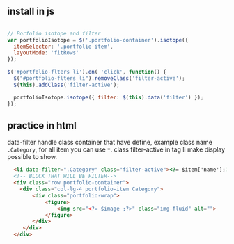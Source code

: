   
  
  ## install in js
  ```js
  
  // Porfolio isotope and filter
  var portfolioIsotope = $('.portfolio-container').isotope({
    itemSelector: '.portfolio-item',
    layoutMode: 'fitRows'
  });

  $('#portfolio-flters li').on( 'click', function() {
    $("#portfolio-flters li").removeClass('filter-active');
    $(this).addClass('filter-active');

    portfolioIsotope.isotope({ filter: $(this).data('filter') });
  });
  
  ```

## practice in html
data-filter handle class container that have define, example class name `.Category`, for all item you can use `*`.
class filter-active in tag li make display possible to show.

```html
  <li data-filter=".Category" class="filter-active"><?= $item['name'];?></li>
  <!-- BLOCK THAT WILL BE FILTER-->
  <div class="row portfolio-container">
    <div class="col-lg-4 portfolio-item Category">
        <div class="portfolio-wrap">
            <figure>
                <img src="<?= $image ;?>" class="img-fluid" alt=""> 
            </figure> 
        </div>
     </div> 
  </div>
```

